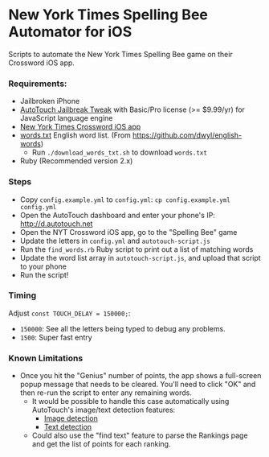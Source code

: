 # New York Times Spelling Bee Automator for iOS

Scripts to automate the New York Times Spelling Bee game on their Crossword iOS app.

### Requirements:

* Jailbroken iPhone
* [AutoTouch Jailbreak Tweak](https://autotouch.net/) with Basic/Pro license (>= $9.99/yr) for JavaScript language engine
* [‎New York Times Crossword iOS app](https://apps.apple.com/us/app/new-york-times-crossword/id307569751)
* [words.txt](https://raw.githubusercontent.com/dwyl/english-words/master/words.txt) English word list. (From https://github.com/dwyl/english-words)
  * Run `./download_words_txt.sh` to download `words.txt`
* Ruby (Recommended version 2.x)

### Steps

* Copy `config.example.yml` to `config.yml`: `cp config.example.yml config.yml`
* Open the AutoTouch dashboard and enter your phone's IP: http://d.autotouch.net
* Open the NYT Crossword iOS app, go to the "Spelling Bee" game 
* Update the letters in `config.yml` and `autotouch-script.js`
* Run the `find_words.rb` Ruby script to print out a list of matching words
* Update the word list array in `autotouch-script.js`, and upload that script to your phone
* Run the script!


### Timing

Adjust `const TOUCH_DELAY = 150000;`:

* `150000`: See all the letters being typed to debug any problems.
* `1500`: Super fast entry

### Known Limitations

* Once you hit the "Genius" number of points, the app shows a full-screen popup message that needs to be cleared. You'll need to click "OK" and then re-run the script to enter any remaining words.
  * It would be possible to handle this case automatically using AutoTouch's image/text detection features:
    * [Image detection](https://docs.autotouch.net/js/#how-to-find-areas-matching-the-specified-image-from-the-screen)
    * [Text detection](https://docs.autotouch.net/js/#how-to-find-text-on-the-screen)
  * Could also use the "find text" feature to parse the Rankings page and get the list of points for each ranking.

